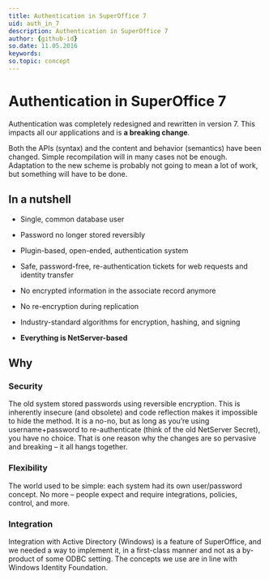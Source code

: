 ```yaml
---
title: Authentication in SuperOffice 7
uid: auth_in_7
description: Authentication in SuperOffice 7
author: {github-id}
so.date: 11.05.2016
keywords:
so.topic: concept
---
```


# Authentication in SuperOffice 7

Authentication was completely redesigned and rewritten in version 7. This impacts all our applications and is **a breaking change**.

Both the APIs (syntax) and the content and behavior (semantics) have been changed. Simple recompilation will in many cases not be enough. Adaptation to the new scheme is probably not going to mean a lot of work, but something will have to be done.

## In a nutshell

* Single, common database user

* Password no longer stored reversibly

* Plugin-based, open-ended, authentication system

* Safe, password-free, re-authentication tickets for web requests and identity transfer

* No encrypted information in the associate record anymore

* No re-encryption during replication

* Industry-standard algorithms for encryption, hashing, and signing

* **Everything is NetServer-based**

## Why

### Security

The old system stored passwords using reversible encryption. This is inherently insecure (and obsolete) and code reflection makes it impossible to hide the method. It is a no-no, but as long as you’re using username+password to re-authenticate (think of the old NetServer Secret), you have no choice. That is one reason why the changes are so pervasive and breaking – it all hangs together.

### Flexibility

The world used to be simple: each system had its own user/password concept. No more – people expect and require integrations, policies, control, and more.

### Integration

Integration with Active Directory (Windows) is a feature of SuperOffice, and we needed a way to implement it, in a first-class manner and not as a by-product of some ODBC setting. The concepts we use are in line with Windows Identity Foundation.
